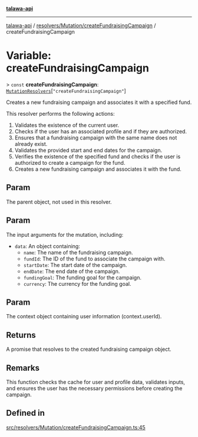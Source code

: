 [**talawa-api**](../../../../README.md)

***

[talawa-api](../../../../modules.md) / [resolvers/Mutation/createFundraisingCampaign](../README.md) / createFundraisingCampaign

# Variable: createFundraisingCampaign

\> `const` **createFundraisingCampaign**: [`MutationResolvers`](../../../../types/generatedGraphQLTypes/type-aliases/MutationResolvers.md)\[`"createFundraisingCampaign"`\]

Creates a new fundraising campaign and associates it with a specified fund.

This resolver performs the following actions:

1. Validates the existence of the current user.
2. Checks if the user has an associated profile and if they are authorized.
3. Ensures that a fundraising campaign with the same name does not already exist.
4. Validates the provided start and end dates for the campaign.
5. Verifies the existence of the specified fund and checks if the user is authorized to create a campaign for the fund.
6. Creates a new fundraising campaign and associates it with the fund.

## Param

The parent object, not used in this resolver.

## Param

The input arguments for the mutation, including:
  - `data`: An object containing:
    - `name`: The name of the fundraising campaign.
    - `fundId`: The ID of the fund to associate the campaign with.
    - `startDate`: The start date of the campaign.
    - `endDate`: The end date of the campaign.
    - `fundingGoal`: The funding goal for the campaign.
    - `currency`: The currency for the funding goal.

## Param

The context object containing user information (context.userId).

## Returns

A promise that resolves to the created fundraising campaign object.

## Remarks

This function checks the cache for user and profile data, validates inputs, and ensures the user has the necessary permissions before creating the campaign.

## Defined in

[src/resolvers/Mutation/createFundraisingCampaign.ts:45](https://github.com/PalisadoesFoundation/talawa-api/blob/039b0f127fb8caa46d57186ab4b3bb27fe150903/src/resolvers/Mutation/createFundraisingCampaign.ts#L45)
